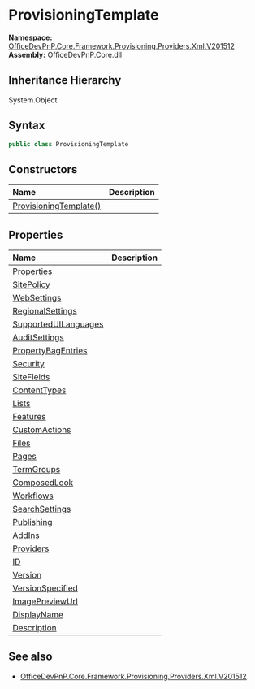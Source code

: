 # ProvisioningTemplate
  

**Namespace:** [OfficeDevPnP.Core.Framework.Provisioning.Providers.Xml.V201512](OfficeDevPnP.Core.Framework.Provisioning.Providers.Xml.V201512.md)  
**Assembly:** OfficeDevPnP.Core.dll  
## Inheritance Hierarchy
System.Object  

## Syntax
```C#
public class ProvisioningTemplate
```
## Constructors
|**Name**|**Description**|
|:-----|:-----|
| [ProvisioningTemplate()](OfficeDevPnP.Core.Framework.Provisioning.Providers.Xml.V201512.ProvisioningTemplate.ctor1.md) | 
## Properties
|**Name**|**Description**|
|:-----|:-----|
| [Properties](OfficeDevPnP.Core.Framework.Provisioning.Providers.Xml.V201512.ProvisioningTemplate.Properties.md) | 
| [SitePolicy](OfficeDevPnP.Core.Framework.Provisioning.Providers.Xml.V201512.ProvisioningTemplate.SitePolicy.md) | 
| [WebSettings](OfficeDevPnP.Core.Framework.Provisioning.Providers.Xml.V201512.ProvisioningTemplate.WebSettings.md) | 
| [RegionalSettings](OfficeDevPnP.Core.Framework.Provisioning.Providers.Xml.V201512.ProvisioningTemplate.RegionalSettings.md) | 
| [SupportedUILanguages](OfficeDevPnP.Core.Framework.Provisioning.Providers.Xml.V201512.ProvisioningTemplate.SupportedUILanguages.md) | 
| [AuditSettings](OfficeDevPnP.Core.Framework.Provisioning.Providers.Xml.V201512.ProvisioningTemplate.AuditSettings.md) | 
| [PropertyBagEntries](OfficeDevPnP.Core.Framework.Provisioning.Providers.Xml.V201512.ProvisioningTemplate.PropertyBagEntries.md) | 
| [Security](OfficeDevPnP.Core.Framework.Provisioning.Providers.Xml.V201512.ProvisioningTemplate.Security.md) | 
| [SiteFields](OfficeDevPnP.Core.Framework.Provisioning.Providers.Xml.V201512.ProvisioningTemplate.SiteFields.md) | 
| [ContentTypes](OfficeDevPnP.Core.Framework.Provisioning.Providers.Xml.V201512.ProvisioningTemplate.ContentTypes.md) | 
| [Lists](OfficeDevPnP.Core.Framework.Provisioning.Providers.Xml.V201512.ProvisioningTemplate.Lists.md) | 
| [Features](OfficeDevPnP.Core.Framework.Provisioning.Providers.Xml.V201512.ProvisioningTemplate.Features.md) | 
| [CustomActions](OfficeDevPnP.Core.Framework.Provisioning.Providers.Xml.V201512.ProvisioningTemplate.CustomActions.md) | 
| [Files](OfficeDevPnP.Core.Framework.Provisioning.Providers.Xml.V201512.ProvisioningTemplate.Files.md) | 
| [Pages](OfficeDevPnP.Core.Framework.Provisioning.Providers.Xml.V201512.ProvisioningTemplate.Pages.md) | 
| [TermGroups](OfficeDevPnP.Core.Framework.Provisioning.Providers.Xml.V201512.ProvisioningTemplate.TermGroups.md) | 
| [ComposedLook](OfficeDevPnP.Core.Framework.Provisioning.Providers.Xml.V201512.ProvisioningTemplate.ComposedLook.md) | 
| [Workflows](OfficeDevPnP.Core.Framework.Provisioning.Providers.Xml.V201512.ProvisioningTemplate.Workflows.md) | 
| [SearchSettings](OfficeDevPnP.Core.Framework.Provisioning.Providers.Xml.V201512.ProvisioningTemplate.SearchSettings.md) | 
| [Publishing](OfficeDevPnP.Core.Framework.Provisioning.Providers.Xml.V201512.ProvisioningTemplate.Publishing.md) | 
| [AddIns](OfficeDevPnP.Core.Framework.Provisioning.Providers.Xml.V201512.ProvisioningTemplate.AddIns.md) | 
| [Providers](OfficeDevPnP.Core.Framework.Provisioning.Providers.Xml.V201512.ProvisioningTemplate.Providers.md) | 
| [ID](OfficeDevPnP.Core.Framework.Provisioning.Providers.Xml.V201512.ProvisioningTemplate.ID.md) | 
| [Version](OfficeDevPnP.Core.Framework.Provisioning.Providers.Xml.V201512.ProvisioningTemplate.Version.md) | 
| [VersionSpecified](OfficeDevPnP.Core.Framework.Provisioning.Providers.Xml.V201512.ProvisioningTemplate.VersionSpecified.md) | 
| [ImagePreviewUrl](OfficeDevPnP.Core.Framework.Provisioning.Providers.Xml.V201512.ProvisioningTemplate.ImagePreviewUrl.md) | 
| [DisplayName](OfficeDevPnP.Core.Framework.Provisioning.Providers.Xml.V201512.ProvisioningTemplate.DisplayName.md) | 
| [Description](OfficeDevPnP.Core.Framework.Provisioning.Providers.Xml.V201512.ProvisioningTemplate.Description.md) | 
## See also
- [OfficeDevPnP.Core.Framework.Provisioning.Providers.Xml.V201512](OfficeDevPnP.Core.Framework.Provisioning.Providers.Xml.V201512.md)
